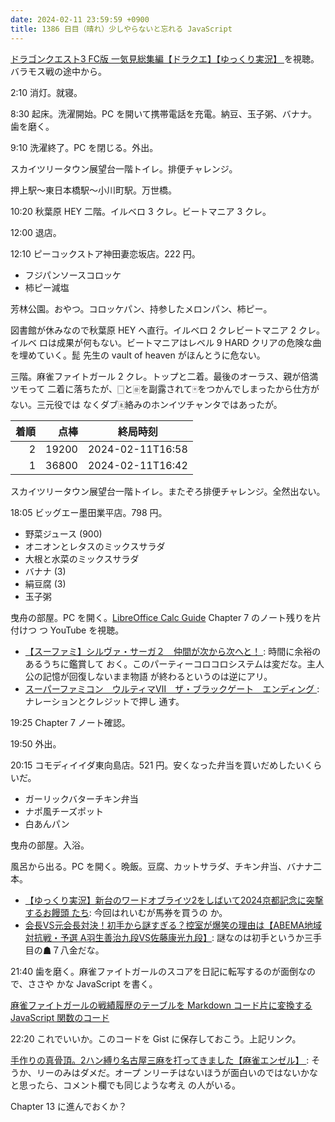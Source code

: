 ```yaml
---
date: 2024-02-11 23:59:59 +0900
title: 1386 日目（晴れ）少しやらないと忘れる JavaScript
---
```


[ドラゴンクエスト3 FC版 一気見総集編【ドラクエ】【ゆっくり実況】 
](https://www.youtube.com/watch?v=DNPX9GHA2VQ) を視聴。バラモス戦の途中から。

2:10 消灯。就寝。

8:30 起床。洗濯開始。PC を開いて携帯電話を充電。納豆、玉子粥、バナナ。歯を磨く。

9:10 洗濯終了。PC を閉じる。外出。

スカイツリータウン展望台一階トイレ。排便チャレンジ。

押上駅～東日本橋駅～小川町駅。万世橋。

10:20 秋葉原 HEY 二階。イルベロ 3 クレ。ビートマニア 3 クレ。

12:00 退店。

12:10 ピーコックストア神田妻恋坂店。222 円。

* フジパンソースコロッケ
* 柿ピー減塩

芳林公園。おやつ。コロッケパン、持参したメロンパン、柿ピー。

図書館が休みなので秋葉原 HEY へ直行。イルベロ 2 クレビートマニア 2 クレ。イルベ
ロは成果が何もない。ビートマニアはレベル 9 HARD クリアの危険な曲を埋めていく。髭
先生の vault of heaven がほんとうに危ない。

三階。麻雀ファイトガール 2 クレ。トップと二着。最後のオーラス、親が倍満ツモって
二着に落ちたが、🀆と🀅を副露されて🀄をつかんでしまったから仕方がない。三元役では
なくダブ🀀絡みのホンイツチャンタではあったが。

| 着順 | 点棒 | 終局時刻 |
|-----:|-----:|----------|
| 2 | 19200 | 2024-02-11T16:58 |
| 1 | 36800 | 2024-02-11T16:42 |

スカイツリータウン展望台一階トイレ。またぞろ排便チャレンジ。全然出ない。

18:05 ビッグエー墨田業平店。798 円。

* 野菜ジュース (900)
* オニオンとレタスのミックスサラダ
* 大根と水菜のミックスサラダ
* バナナ (3)
* 絹豆腐 (3)
* 玉子粥

曳舟の部屋。PC を開く。[LibreOffice Calc Guide] Chapter 7 のノート残りを片付けつ
つ YouTube を視聴。

* [【スーファミ】シルヴァ・サーガ２　仲間が次から次へと！
  ](https://www.youtube.com/watch?v=nhc6vRorQNg): 時間に余裕のあるうちに鑑賞して
  おく。このパーティーコロコロシステムは変だな。主人公の記憶が回復しないまま物語
  が終わるというのは逆にアリ。
* [スーパーファミコン　ウルティマⅦ　ザ・ブラックゲート　エンディング
  ](https://www.youtube.com/watch?v=moQkOcoP9Mo): ナレーションとクレジットで押し
  通す。

19:25 Chapter 7 ノート確認。

19:50 外出。

20:15 コモディイイダ東向島店。521 円。安くなった弁当を買いだめしたいくらいだ。

* ガーリックバターチキン弁当
* ナポ風チーズポット
* 白あんパン

曳舟の部屋。入浴。

風呂から出る。PC を開く。晩飯。豆腐、カットサラダ、チキン弁当、バナナ二本。

* [【ゆっくり実況】新台のワードオブライツ2をしばいて2024京都記念に突撃するお饅頭
  たち](https://www.youtube.com/watch?v=naU3O-4gRWc): 今回はれいむが馬券を買うの
  か。
* [会長VS元会長対決！初手から謎すぎる？控室が爆笑の理由は【ABEMA地域対抗戦・予選
  A羽生善治九段VS佐藤康光九段】](https://www.youtube.com/watch?v=6Hy4IRZHZL0):
  謎なのは初手というか三手目の☗７八金だな。

21:40 歯を磨く。麻雀ファイトガールのスコアを日記に転写するのが面倒なので、ささや
かな JavaScript を書く。

[麻雀ファイトガールの戦績履歴のテーブルを Markdown コード片に変換する JavaScript
関数のコード
](https://gist.github.com/showa-yojyo/772b4ae422740faea64f4c09a525d908)

22:20 これでいいか。このコードを Gist に保存しておこう。上記リンク。

[手作りの真骨頂。2ハン縛り名古屋三麻を打ってきました【麻雀エンゼル】
](https://www.youtube.com/watch?v=aW3_gA7E0Rs): そうか、リーのみはダメだ。オープ
ンリーチはないほうが面白いのではないかなと思ったら、コメント欄でも同じような考え
の人がいる。

Chapter 13 に進んでおくか？

[LibreOffice Calc Guide]: https://documentation.libreoffice.org/en/english-documentation/calc/

